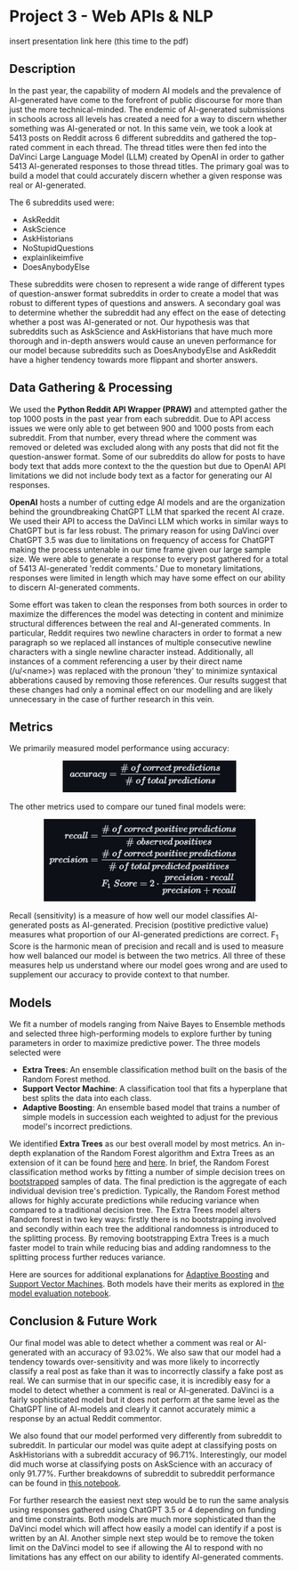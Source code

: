 # Project 3 - Web APIs & NLP
insert presentation link here (this time to the pdf)
## Description
In the past year, the capability of modern AI models and the prevalence of AI-generated have come to the forefront of public discourse for more than just the more technical-minded. The endemic of AI-generated submissions in schools across all levels has created a need for a way to discern whether something was AI-generated or not. In this same vein, we took a look at 5413 posts on Reddit across 6 different subreddits and gathered the top-rated comment in each thread. The thread titles were then fed into the DaVinci Large Language Model (LLM) created by OpenAI in order to gather 5413 AI-generated responses to those thread titles. The primary goal was to build a model that could accurately discern whether a given response was real or AI-generated. 

The 6 subreddits used were:
- AskReddit
- AskScience
- AskHistorians
- NoStupidQuestions
- explainlikeimfive
- DoesAnybodyElse

These subreddits were chosen to represent a wide range of different types of question-answer format subreddits in order to create a model that was robust to different types of questions and answers. A secondary goal was to determine whether the subreddit had any effect on the ease of detecting whether a post was AI-generated or not. Our hypothesis was that subreddits such as AskScience and AskHistorians that have much more thorough and in-depth answers would cause an uneven performance for our model because subreddits such as DoesAnybodyElse and AskReddit have a higher tendency towards more flippant and shorter answers. 

## Data Gathering & Processing
We used the **Python Reddit API Wrapper (PRAW)** and attempted gather the top 1000 posts in the past year from each subreddit. Due to API access issues we were only able to get between 900 and 1000 posts from each subreddit. From that number, every thread where the comment was removed or deleted was excluded along with any posts that did not fit the question-answer format. Some of our subreddits do allow for posts to have body text that adds more context to the the question but due to OpenAI API limitations we did not include body text as a factor for generating our AI responses. 

**OpenAI** hosts a number of cutting edge AI models and are the organization behind the groundbreaking ChatGPT LLM that sparked the recent AI craze. We used their API to access the DaVinci LLM which works in similar ways to ChatGPT but is far less robust. The primary reason for using DaVinci over ChatGPT 3.5 was due to limitations on frequency of access for ChatGPT making the process untenable in our time frame given our large sample size. We were able to generate a response to every post gathered for a total of 5413 AI-generated 'reddit comments.' Due to monetary limitations, responses were limited in length which may have some effect on our ability to discern AI-generated comments.

Some effort was taken to clean the responses from both sources in order to maximize the differences the model was detecting in content and minimize structural differences between the real and AI-generated comments. In particular, Reddit requires two newline characters in order to format a new paragraph so we replaced all instances of multiple consecutive newline characters with a single newline character instead. Additionally, all instances of a comment referencing a user by their direct name (/u/\<name\>) was replaced with the pronoun 'they' to minimize syntaxical abberations caused by removing those references. Our results suggest that these changes had only a nominal effect on our modelling and are likely unnecessary in the case of further research in this vein.

## Metrics
We primarily measured model performance using accuracy:

<p align="center">
    <img src="./images/accuracy.png" />
</p>

 The other metrics used to compare our tuned final models were:

<p align="center">
    <img src="./images/other_metrics.png" />
</p>

Recall (sensitivity) is a measure of how well our model classifies AI-generated posts as AI-generated. Precision (postitive predictive value) measures what proportion of our AI-generated predictions are correct. F<sub>1</sub> Score is the harmonic mean of precision and recall and is used to measure how well balanced our model is between the two metrics. All three of these measures help us understand where our model goes wrong and are used to supplement our accuracy to provide context to that number.

## Models
We fit a number of models ranging from Naive Bayes to Ensemble methods and selected three high-performing models to explore further by tuning parameters in order to maximize predictive power. The three models selected were 
- **Extra Trees**: An ensemble classification method built on the basis of the Random Forest method.
- **Support Vector Machine**: A classification tool that fits a hyperplane that best splits the data into each class.
- **Adaptive Boosting**: An ensemble based model that trains a number of simple models in succession each weighted to adjust for the previous model's incorrect predictions.

We identified **Extra Trees**  as our best overall model by most metrics. An in-depth explanation of the Random Forest algorithm and Extra Trees as an extension of it can be found [here](https://quantdare.com/random-forest-many-are-better-than-one/) and [here](https://quantdare.com/what-is-the-difference-between-extra-trees-and-random-forest/). In brief, the Random Forest classification method works by fitting a number of simple decision trees on [bootstrapped](https://www.mastersindatascience.org/learning/machine-learning-algorithms/bootstrapping/) samples of data. The final prediction is the aggregate of each individual devision tree's prediction. Typically, the Random Forest method allows for highly accurate predictions while reducing variance when compared to a traditional decision tree. The Extra Trees model alters Random forest in two key ways: firstly there is no bootstrapping involved and secondly within each tree the additional randomness is introduced to the splitting process. By removing bootstrapping Extra Trees is a much faster model to train while reducing bias and adding randomness to the splitting process further reduces variance.

Here are sources for additional explanations for [Adaptive Boosting](https://www.analyticsvidhya.com/blog/2021/09/adaboost-algorithm-a-complete-guide-for-beginners/) and [Support Vector Machines](https://www.analyticsvidhya.com/blog/2021/10/support-vector-machinessvm-a-complete-guide-for-beginners/). Both models have their merits as explored in [the model evaluation notebook](./code/04-Model_Evaluation.ipynb).


## Conclusion & Future Work
Our final model was able to detect whether a comment was real or AI-generated with an accuracy of 93.02%. We also saw that our model had a tendency towards over-sensitivity and was more likely to incorrectly classify a real post as fake than it was to incorrectly classify a fake post as real. We can surmise that in our specific case, it is incredibly easy for a model to detect whether a comment is real or AI-generated. DaVinci is a fairly sophisticated model but it does not perform at the same level as the ChatGPT line of AI-models and clearly it cannot accurately mimic a response by an actual Reddit commentor.

We also found that our model performed very differently from subreddit to subreddit. In particular our model was quite adept at classifying posts on AskHistorians with a subreddit accuracy of 96.71%. Interestingly, our model did much worse at classifying posts on AskScience with an accuracy of only 91.77%. Further breakdowns of subreddit to subreddit performance can be found in [this notebook](./code/04-Model_Evaluation.ipynb).

For further research the easiest next step would be to run the same analysis using responses gathered using ChatGPT 3.5 or 4 depending on funding and time constraints. Both models are much more sophisticated than the DaVinci model which will affect how easily a model can identify if a post is written by an AI. Another simple next step would be to remove the token limit on the DaVinci model to see if allowing the AI to respond with no limitations has any effect on our ability to identify AI-generated comments.